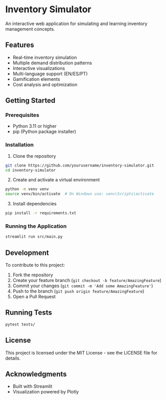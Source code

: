 # Inventory Simulator

An interactive web application for simulating and learning inventory management concepts.

## Features

- Real-time inventory simulation
- Multiple demand distribution patterns
- Interactive visualizations
- Multi-language support (EN/ES/PT)
- Gamification elements
- Cost analysis and optimization

## Getting Started

### Prerequisites

- Python 3.11 or higher
- pip (Python package installer)

### Installation

1. Clone the repository
```bash
git clone https://github.com/yourusername/inventory-simulator.git
cd inventory-simulator
```

2. Create and activate a virtual environment
```bash
python -m venv venv
source venv/bin/activate  # On Windows use: venv\Scripts\activate
```

3. Install dependencies
```bash
pip install -r requirements.txt
```

### Running the Application

```bash
streamlit run src/main.py
```

## Development

To contribute to this project:

1. Fork the repository
2. Create your feature branch (`git checkout -b feature/AmazingFeature`)
3. Commit your changes (`git commit -m 'Add some AmazingFeature'`)
4. Push to the branch (`git push origin feature/AmazingFeature`)
5. Open a Pull Request

## Running Tests

```bash
pytest tests/
```

## License

This project is licensed under the MIT License - see the LICENSE file for details.

## Acknowledgments

- Built with Streamlit
- Visualization powered by Plotly
